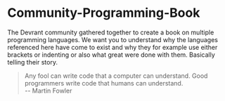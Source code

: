 # Community-Programming-Book

The Devrant community gathered together to create a book on
multiple programming languages. We want you to understand why
the languages referenced here have come to exist and why they
for example use either brackets or indenting or also what great
were done with them. Basically telling their story.

> Any fool can write code that a computer can understand. Good programmers write code that humans can understand. \
> -- Martin Fowler
